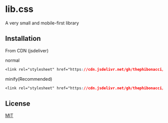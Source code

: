 # lib.css

A very small and mobile-first library

## Installation

From CDN (jsdeliver)

normal
```css
<link rel="stylesheet" href="https://cdn.jsdelivr.net/gh/thephibonacci/lib.css@master/src/lib.css">
```
minify(Recommended)
```css
<link rel="stylesheet" href="https://cdn.jsdelivr.net/gh/thephibonacci/lib.css@master/min/lib.min.css">
```

## License

[MIT](https://choosealicense.com/licenses/mit/)
